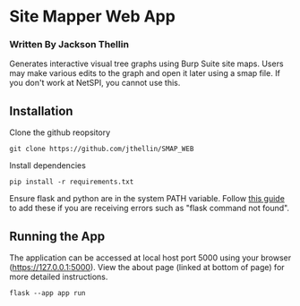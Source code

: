 # Site Mapper Web App
### Written By Jackson Thellin
Generates interactive visual tree graphs using Burp Suite site maps. Users may make various edits to the graph and open it later using a smap file. If you don't work at NetSPI, you cannot use this.

## Installation
Clone the github reopsitory
```
git clone https://github.com/jthellin/SMAP_WEB
```
Install dependencies
```
pip install -r requirements.txt
```
Ensure flask and python are in the system PATH variable. Follow [this guide](https://www.educative.io/answers/how-to-add-python-to-path-variable-in-windows) to add these if you are receiving errors such as "flask command not found".
## Running the App
The application can be accessed at local host port 5000 using your browser (https://127.0.0.1:5000). View the about page (linked at bottom of page) for more detailed instructions.
```
flask --app app run
```
